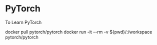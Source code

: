 # PyTorch
To Learn PyTorch

docker pull pytorch/pytorch
docker run -it --rm -v ${pwd}/:/workspace pytorch/pytorch